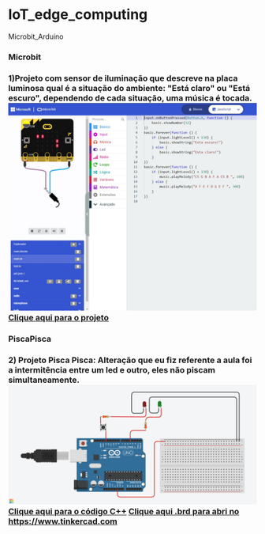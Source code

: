 # IoT_edge_computing
Microbit_Arduino

<h3>Microbit<h3>
1)Projeto com sensor de iluminação que descreve na placa luminosa qual é a situação do ambiente: "Está claro" ou "Está escuro", dependendo de cada situação, uma música é tocada.
  <img src="Microbit.jpg">
  <a href="https://github.com/bermudevs/myfirst">Clique aqui para o projeto</a>


<h3>PiscaPisca<h3>
2) Projeto Pisca Pisca: Alteração que eu fiz referente a aula foi a intermitência entre um led e outro, eles não piscam simultaneamente.
<img src="Daring Snaget.png">
<a href="PiscaPisca.ino">Clique aqui para o código C++</a>
<a href="PiscaPisca.brd">Clique aqui .brd para abri no https://www.tinkercad.com</a>
